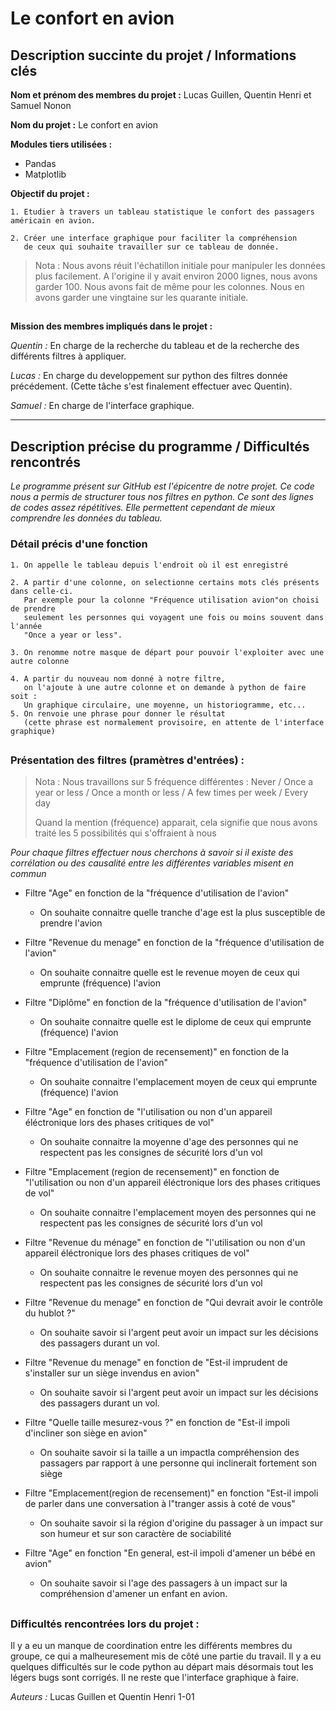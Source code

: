 # Le confort en avion 

## Description succinte du projet / Informations clés 

**Nom et prénom des membres du projet :** Lucas Guillen, Quentin Henri et Samuel Nonon 

**Nom du projet :** Le confort en avion 

**Modules tiers utilisées :**
- Pandas 
- Matplotlib 

**Objectif du projet :** 

    1. Etudier à travers un tableau statistique le confort des passagers américain en avion. 

    2. Créer une interface graphique pour faciliter la compréhension 
       de ceux qui souhaite travailler sur ce tableau de donnée.

> Nota : Nous avons réuit l'échatillon initiale pour manipuler les données plus facilement. A l'origine il y avait environ 2000 lignes, nous avons garder 100. Nous avons fait de même pour les colonnes. Nous en avons garder une vingtaine sur les quarante initiale. 

##

**Mission des membres impliqués dans le projet :**

*Quentin :* En charge de la recherche du tableau et de la recherche des différents filtres à appliquer. 

*Lucas :* En charge du developpement sur python des filtres donnée précédement. 
(Cette tâche s'est finalement effectuer avec Quentin). 

*Samuel :* En charge de l'interface graphique. 

***

## Description précise du programme / Difficultés rencontrés 

*Le programme présent sur GitHub est l'épicentre de notre projet. Ce code nous a permis de structurer tous nos filtres en python. Ce sont des lignes de codes assez répétitives. Elle permettent cependant de mieux comprendre les données du tableau.* 

### Détail précis d'une fonction

    1. On appelle le tableau depuis l'endroit où il est enregistré 
    
    2. A partir d'une colonne, on selectionne certains mots clés présents dans celle-ci. 
       Par exemple pour la colonne "Fréquence utilisation avion"on choisi de prendre 
       seulement les personnes qui voyagent une fois ou moins souvent dans l'année 
       "Once a year or less".
       
    3. On renomme notre masque de départ pour pouvoir l'exploiter avec une autre colonne 
    
    4. A partir du nouveau nom donné à notre filtre, 
       on l'ajoute à une autre colonne et on demande à python de faire soit : 
       Un graphique circulaire, une moyenne, un historiogramme, etc...
    5. On renvoie une phrase pour donner le résultat 
       (cette phrase est normalement provisoire, en attente de l'interface graphique)

##


### Présentation des filtres (pramètres d'entrées) : 

> Nota : Nous travaillons sur 5 fréquence différentes : Never / Once a year or less /  Once a month or less / A few times per week 
> / Every day
> 
> Quand la mention (fréquence) apparait, cela signifie que nous avons traité les 5 possibilités qui s'offraient à nous

*Pour chaque filtres effectuer nous cherchons à savoir si il existe des corrélation ou des causalité entre les différentes variables misent en commun*

- Filtre "Age" en fonction de la "fréquence d'utilisation de l'avion"
  - On souhaite connaitre quelle tranche d'age est la plus susceptible de prendre l'avion 

- Filtre "Revenue du menage" en fonction de la "fréquence d'utilisation de l'avion" 
  - On souhaite connaitre quelle est le revenue moyen de ceux qui emprunte (fréquence) l'avion  

- Filtre "Diplôme" en fonction de la "fréquence d'utilisation de l'avion" 
  - On souhaite connaitre quelle est le diplome de ceux qui emprunte (fréquence) l'avion 

- Filtre "Emplacement (region de recensement)" en fonction de la "fréquence d'utilisation de l'avion" 
  - On souhaite connaitre l'emplacement moyen de ceux qui emprunte (fréquence) l'avion

- Filtre "Age" en fonction de "l'utilisation ou non d'un appareil éléctronique lors des phases critiques de vol"
  - On souhaite connaitre la moyenne d'age des personnes qui ne respectent pas les consignes de sécurité lors d'un vol 

- Filtre "Emplacement (region de recensement)" en fonction de "l'utilisation ou non d'un appareil éléctronique lors des phases critiques de vol"
  - On souhaite connaitre l'emplacement moyen des personnes qui ne respectent pas les consignes de sécurité lors d'un vol

- Filtre "Revenue du ménage" en fonction de "l'utilisation ou non d'un appareil éléctronique lors des phases critiques de vol"
  - On souhaite connaitre le revenue moyen des personnes qui ne respectent pas les consignes de sécurité lors d'un vol

- Filtre "Revenue du menage" en fonction de "Qui devrait avoir le contrôle du hublot ?" 
  - On souhaite savoir si l'argent peut avoir un impact sur les décisions des passagers durant un vol.

- Filtre "Revenue du menage" en fonction de "Est-il imprudent de s'installer sur un siège invendus en avion" 
  - On souhaite savoir si l'argent peut avoir un impact sur les décisions des passagers durant un vol.

- Filtre "Quelle taille mesurez-vous ?" en fonction de "Est-il impoli d'incliner son siège en avion" 
  - On souhaite savoir si la taille a un impactla compréhension des passagers par rapport à une personne qui inclinerait fortement son siège 

- Filtre "Emplacement(region de recensement)"  en fonction "Est-il impoli de parler dans une conversation à l"tranger assis à coté de vous" 
  - On souhaite savoir si la région d'origine du passager à un impact sur son humeur et sur son caractère de sociabilité 

- Filtre "Age" en fonction "En general, est-il impoli d'amener un bébé en avion" 
  - On souhaite savoir si l'age des passagers à un impact sur la compréhension d'amener un enfant en avion.

##

### Difficultés rencontrées lors du projet : 

Il y a eu un manque de coordination entre les différents membres du groupe, ce qui a malheuresement mis de côté une partie du travail. Il y a eu quelques difficultés sur le code python au départ mais désormais tout les légers bugs sont corrigés. Il ne reste que l'interface graphique à faire. 

*Auteurs :* Lucas Guillen et Quentin Henri 1-01 

    



